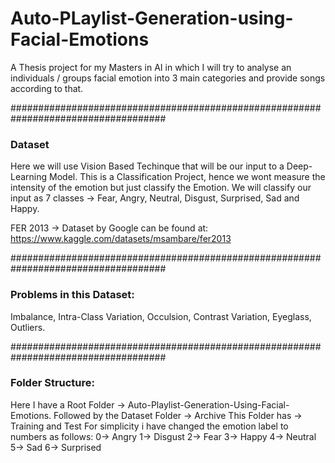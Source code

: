 # Auto-PLaylist-Generation-using-Facial-Emotions
A Thesis project for my Masters in AI in which I will try to analyse an individuals / groups facial emotion into 3 main categories and provide songs according to that.

####################################################################################

### Dataset

Here we will use Vision Based Techinque that will be our input to a Deep-Learning Model.
This is a Classification Project, hence we wont measure the intensity of the emotion but just classify the Emotion.
We will classify our input as 7 classes -> Fear, Angry, Neutral, Disgust, Surprised, Sad and Happy.

FER 2013 -> Dataset by Google can be found at: https://www.kaggle.com/datasets/msambare/fer2013


####################################################################################

### Problems in this Dataset:
Imbalance, Intra-Class Variation, Occulsion, Contrast Variation, Eyeglass, Outliers.

####################################################################################

### Folder Structure:
Here I have a Root Folder -> Auto-Playlist-Generation-Using-Facial-Emotions.
Followed by the Dataset Folder -> Archive
This Folder has -> Training and Test
For simplicity i have changed the emotion label to numbers as follows:
    0-> Angry
    1-> Disgust
    2-> Fear
    3-> Happy
    4-> Neutral
    5-> Sad
    6-> Surprised
